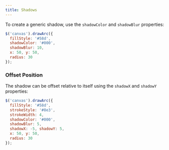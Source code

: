 ```yaml
---
title: Shadows
---
```


To create a generic shadow, use the `shadowColor` and `shadowBlur` properties:

```javascript
$('canvas').drawArc({
  fillStyle: '#58d',
  shadowColor: '#000',
  shadowBlur: 10,
  x: 50, y: 50,
  radius: 30
});
```

### Offset Position

The shadow can be offset relative to itself using the `shadowX` and `shadowY` properties:

```javascript
$('canvas').drawArc({
  fillStyle: '#58d',
  strokeStyle: '#8e3',
  strokeWidth: 4,
  shadowColor: '#000',
  shadowBlur: 5,
  shadowX: -5, shadowY: 5,
  x: 50, y: 50,
  radius: 30
});
```
